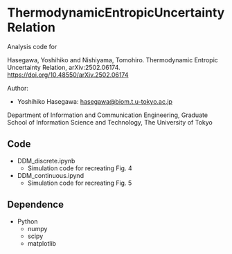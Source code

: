 # ThermodynamicEntropicUncertaintyRelation

Analysis code for

Hasegawa, Yoshihiko and Nishiyama, Tomohiro. Thermodynamic Entropic Uncertainty Relation, arXiv:2502.06174.
https://doi.org/10.48550/arXiv.2502.06174

Author:

* Yoshihiko Hasegawa: hasegawa@biom.t.u-tokyo.ac.jp

Department of Information and Communication Engineering,
Graduate School of Information Science and Technology,
The University of Tokyo

## Code
- DDM_discrete.ipynb
  - Simulation code for recreating Fig. 4
- DDM_continuous.ipynd
  - Simulation code for recreating Fig. 5

## Dependence
- Python
  - numpy
  - scipy
  - matplotlib

